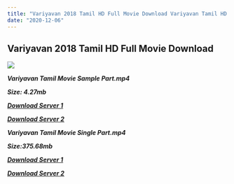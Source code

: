 ```yaml
---
title: "Variyavan 2018 Tamil HD Full Movie Download Variyavan Tamil HD Movie Download"
date: "2020-12-06"
---
```


## Variyavan 2018 Tamil HD Full Movie Download 

![](https://images.moviebuff.com/d695f3a7-0305-4159-9982-ddc4bd49e30b?w=1000)

**_Variyavan Tamil Movie Sample Part.mp4_**

**_Size: 4.27mb_**

**_[Download Server 1](http://dl2.tamilsrcg.xyz/load/2018/Variyavan/Variyavan{525e4ed8fa01f01a9103e1e2d0de788082fff3ddd3718eaf08f87fc8fd9b0ee6}20HDRip/Variyavan{525e4ed8fa01f01a9103e1e2d0de788082fff3ddd3718eaf08f87fc8fd9b0ee6}20704x300/Variyavan{525e4ed8fa01f01a9103e1e2d0de788082fff3ddd3718eaf08f87fc8fd9b0ee6}20(2018){525e4ed8fa01f01a9103e1e2d0de788082fff3ddd3718eaf08f87fc8fd9b0ee6}C2{525e4ed8fa01f01a9103e1e2d0de788082fff3ddd3718eaf08f87fc8fd9b0ee6}A0HDRip{525e4ed8fa01f01a9103e1e2d0de788082fff3ddd3718eaf08f87fc8fd9b0ee6}20Sample{525e4ed8fa01f01a9103e1e2d0de788082fff3ddd3718eaf08f87fc8fd9b0ee6}20HD.mp4)_**

**_[Download Server 2](http://dl2.tamilsrcg.xyz/load/2018/Variyavan/Variyavan{525e4ed8fa01f01a9103e1e2d0de788082fff3ddd3718eaf08f87fc8fd9b0ee6}20HDRip/Variyavan{525e4ed8fa01f01a9103e1e2d0de788082fff3ddd3718eaf08f87fc8fd9b0ee6}20704x300/Variyavan{525e4ed8fa01f01a9103e1e2d0de788082fff3ddd3718eaf08f87fc8fd9b0ee6}20(2018){525e4ed8fa01f01a9103e1e2d0de788082fff3ddd3718eaf08f87fc8fd9b0ee6}C2{525e4ed8fa01f01a9103e1e2d0de788082fff3ddd3718eaf08f87fc8fd9b0ee6}A0HDRip{525e4ed8fa01f01a9103e1e2d0de788082fff3ddd3718eaf08f87fc8fd9b0ee6}20Sample{525e4ed8fa01f01a9103e1e2d0de788082fff3ddd3718eaf08f87fc8fd9b0ee6}20HD.mp4)_**

**_Variyavan Tamil Movie Single Part.mp4_**

**_Size:375.68mb_**

**_[Download Server 1](http://dl2.tamilsrcg.xyz/load/2018/Variyavan/Variyavan{525e4ed8fa01f01a9103e1e2d0de788082fff3ddd3718eaf08f87fc8fd9b0ee6}20HDRip/Variyavan{525e4ed8fa01f01a9103e1e2d0de788082fff3ddd3718eaf08f87fc8fd9b0ee6}20704x300/Variyavan{525e4ed8fa01f01a9103e1e2d0de788082fff3ddd3718eaf08f87fc8fd9b0ee6}20(2018){525e4ed8fa01f01a9103e1e2d0de788082fff3ddd3718eaf08f87fc8fd9b0ee6}C2{525e4ed8fa01f01a9103e1e2d0de788082fff3ddd3718eaf08f87fc8fd9b0ee6}A0HDRip{525e4ed8fa01f01a9103e1e2d0de788082fff3ddd3718eaf08f87fc8fd9b0ee6}20HD.mp4)_**

**_[Download Server 2](http://dl2.tamilsrcg.xyz/load/2018/Variyavan/Variyavan{525e4ed8fa01f01a9103e1e2d0de788082fff3ddd3718eaf08f87fc8fd9b0ee6}20HDRip/Variyavan{525e4ed8fa01f01a9103e1e2d0de788082fff3ddd3718eaf08f87fc8fd9b0ee6}20704x300/Variyavan{525e4ed8fa01f01a9103e1e2d0de788082fff3ddd3718eaf08f87fc8fd9b0ee6}20(2018){525e4ed8fa01f01a9103e1e2d0de788082fff3ddd3718eaf08f87fc8fd9b0ee6}C2{525e4ed8fa01f01a9103e1e2d0de788082fff3ddd3718eaf08f87fc8fd9b0ee6}A0HDRip{525e4ed8fa01f01a9103e1e2d0de788082fff3ddd3718eaf08f87fc8fd9b0ee6}20HD.mp4)_**

